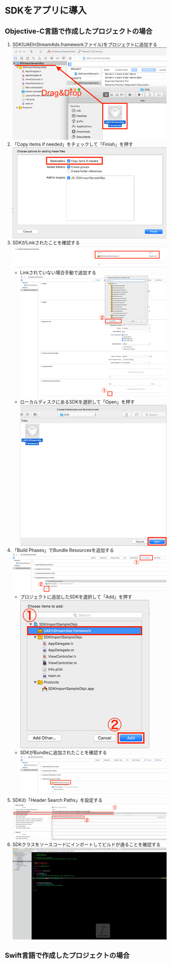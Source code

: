 
# SDKをアプリに導入

## Objective-C言語で作成したプロジェクトの場合

1. SDK(UAEInStreamAds.frameworkファイル)をプロジェクトに追加する
![image](https://github.com/inexcii/PracticeReadme/blob/master/ReadmePics/add_drag_and_drop.png)
1. 「Copy items if needed」をチェックして「Finish」を押す
![image](https://github.com/inexcii/PracticeReadme/blob/master/ReadmePics/add_options.png)
1. SDKがLinkされたことを確認する
![image](https://github.com/inexcii/PracticeReadme/blob/master/ReadmePics/link_confirm.png)
	- Linkされていない場合手動で追加する
	![image](https://github.com/inexcii/PracticeReadme/blob/master/ReadmePics/link_no_sdk_add.png)
	- ローカルディスクにあるSDKを選択して「Open」を押す
	![image](https://github.com/inexcii/PracticeReadme/blob/master/ReadmePics/link_no_sdk_confirm.png)
1. 「Build Phases」でBundle Resourcesを追加する
![image](https://github.com/inexcii/PracticeReadme/blob/master/ReadmePics/bundle_add.png)
	- プロジェクトに追加したSDKを選択して「Add」を押す　　　　　　　　　　　　　
	![image](https://github.com/inexcii/PracticeReadme/blob/master/ReadmePics/bundle_choose.png)
	- SDKがBundleに追加されたことを確認する
	![image](https://github.com/inexcii/PracticeReadme/blob/master/ReadmePics/bundle_confirm.png)
1. SDKの「Header Search Paths」を設定する
![image](https://github.com/inexcii/PracticeReadme/blob/master/ReadmePics/path_settings.png)
1. SDKクラスをソースコードにインポートしてビルドが通ることを確認する
![image](https://github.com/inexcii/PracticeReadme/blob/master/ReadmePics/class_import_success.png)


## Swift言語で作成したプロジェクトの場合


